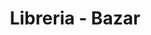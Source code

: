 ---
title: "Libreria - Bazar"
url: /ciudad-satelite/libreria-bazar-calle-32-b/
shop: material de oficina
---